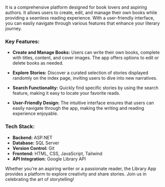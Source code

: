 It is a comprehensive platform designed for book lovers and aspiring authors. It allows users to create, edit, and manage their own books while providing a seamless reading experience. With a user-friendly interface, you can easily navigate through various features that enhance your literary journey.

### Key Features:

- **Create and Manage Books:** Users can write their own books, complete with titles, content, and cover images. The app offers options to edit or delete books as needed.
  
- **Explore Stories:** Discover a curated selection of stories displayed randomly on the index page, inviting users to dive into new narratives.

- **Search Functionality:** Quickly find specific stories by using the search feature, making it easy to locate your favorite reads.

- **User-Friendly Design:** The intuitive interface ensures that users can easily navigate through the app, making the writing and reading experience enjoyable.

### Tech Stack:

- **Backend:** ASP.NET
- **Database:** SQL Server
- **Version Control:** Git
- **Frontend:** HTML, CSS, JavaScript, Tailwind
- **API Integration:** Google Library API

Whether you're an aspiring writer or a passionate reader, the Library App provides a platform to explore creativity and share stories. Join us in celebrating the art of storytelling!
